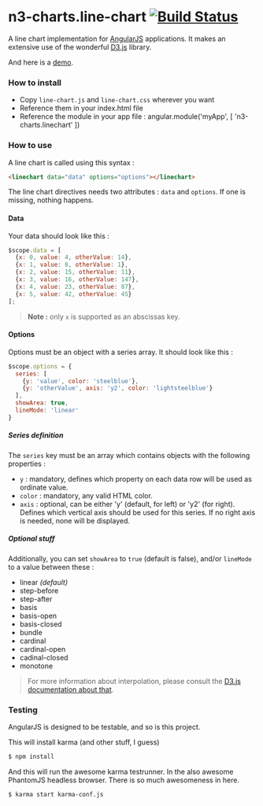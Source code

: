 # n3-charts.line-chart [![Build Status](https://travis-ci.org/angular-d3/line-chart.png?branch=master)](https://travis-ci.org/angular-d3/line-chart)

A line chart implementation for [AngularJS](http://angularjs.org/) applications. It makes an extensive use of the wonderful [D3.js](http://d3js.org/) library.

And here is a [demo](http://angular-d3.github.io/line-chart).

### How to install
 + Copy `line-chart.js` and `line-chart.css` wherever you want
 + Reference them in your index.html file
 + Reference the module in your app file :
     angular.module('myApp', [
      'n3-charts.linechart'
    ])

### How to use
A line chart is called using this syntax :

```html
<linechart data="data" options="options"></linechart>
```

The line chart directives needs two attributes : `data` and `options`. If one is missing, nothing happens.

#### Data
Your data should look like this :

```js
$scope.data = [
  {x: 0, value: 4, otherValue: 14},
  {x: 1, value: 8, otherValue: 1},
  {x: 2, value: 15, otherValue: 11},
  {x: 3, value: 16, otherValue: 147},
  {x: 4, value: 23, otherValue: 87},
  {x: 5, value: 42, otherValue: 45}
];
```
> **Note :** only `x` is supported as an abscissas key.

#### Options
Options must be an object with a series array. It should look like this :

```js
$scope.options = {
  series: [
    {y: 'value', color: 'steelblue'},
    {y: 'otherValue', axis: 'y2', color: 'lightsteelblue'}
  ],
  showArea: true,
  lineMode: 'linear'
}
```
##### Series definition
The `series` key must be an array which contains objects with the following properties :
 
+ `y` : mandatory, defines which property on each data row will be used as ordinate value.
+ `color` : mandatory, any valid HTML color.
+ `axis` : optional, can be either 'y' (default, for left) or 'y2' (for right). Defines which vertical axis should be used for this series. If no right axis is needed, none will be displayed.

##### Optional stuff
Additionally, you can set `showArea` to `true` (default is false), and/or `lineMode` to a value between these :

+ linear *(default)*
+ step-before
+ step-after
+ basis
+ basis-open
+ basis-closed
+ bundle
+ cardinal
+ cardinal-open
+ cadinal-closed
+ monotone

> For more information about interpolation, please consult the [D3.js documentation about that][1].

### Testing
AngularJS is designed to be testable, and so is this project.

This will install karma (and other stuff, I guess)

```sh
$ npm install
```

And this will run the awesome karma testrunner. In the also awesome PhantomJS headless browser. There is so much awesomeness in here.

```sh
$ karma start karma-conf.js
```


  [1]: https://github.com/mbostock/d3/wiki/SVG-Shapes#wiki-line_interpolate